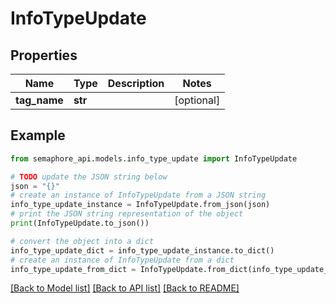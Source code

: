 # InfoTypeUpdate


## Properties

Name | Type | Description | Notes
------------ | ------------- | ------------- | -------------
**tag_name** | **str** |  | [optional] 

## Example

```python
from semaphore_api.models.info_type_update import InfoTypeUpdate

# TODO update the JSON string below
json = "{}"
# create an instance of InfoTypeUpdate from a JSON string
info_type_update_instance = InfoTypeUpdate.from_json(json)
# print the JSON string representation of the object
print(InfoTypeUpdate.to_json())

# convert the object into a dict
info_type_update_dict = info_type_update_instance.to_dict()
# create an instance of InfoTypeUpdate from a dict
info_type_update_from_dict = InfoTypeUpdate.from_dict(info_type_update_dict)
```
[[Back to Model list]](../README.md#documentation-for-models) [[Back to API list]](../README.md#documentation-for-api-endpoints) [[Back to README]](../README.md)


